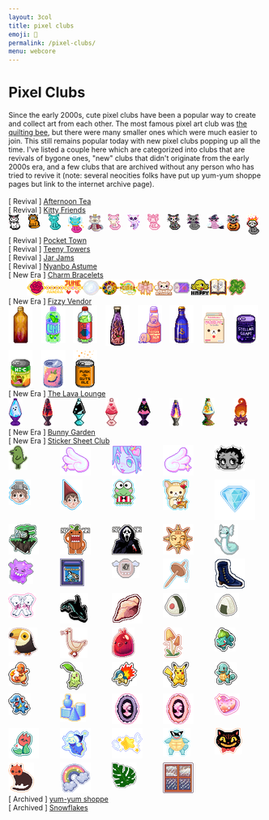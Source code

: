```yaml
---
layout: 3col
title: pixel clubs
emoji: 🎨
permalink: /pixel-clubs/
menu: webcore
---
```


<h1>Pixel Clubs</h1>
Since the early 2000s, cute pixel clubs have been a popular way to create and collect art from each other. The most famous pixel art club was <a href="/quilt/">the quilting bee</a>, but there were many smaller ones which were much easier to join. This still remains popular today with new pixel clubs popping up all the time. I've listed a couple here which are categorized into clubs that are revivals of bygone ones, "new" clubs that didn't originate from the early 2000s era, and a few clubs that are archived without any person who has tried to revive it (note: several neocities folks have put up yum-yum shoppe pages but link to the internet archive page).
<br>
<br>
[ Revival ] <a href="/afternoontea/">Afternoon Tea</a>
<br>
[ Revival ] <a target="_blank" href="https://divergentrays.com/kitty">Kitty Friends</a>
<br>
<div class="imgwall" style="display: grid; grid-template-columns: repeat( auto-fit, minmax(30px, 1fr) ); row-gap: 5px; column-gap: 5px;">
    <a href="/">
        <img src="/graphics/adoptables/kuromi-lostletters.png" title="Kuromi wishes you a Happy Halloween - made by Lost Letters">
    </a>
    <a target="_blank" href="https://solaria.neocities.org/">
        <img src="/graphics/toy/kitty-sol-garf.gif" title="made by Solaria">
    </a>
    <a target="_blank" href="https://paintkiller.neocities.org/">
        <img src="/graphics/toy/kitty-Paintkiller.png" title="made by Paintkiller">
    </a>
    <a target="_blank" href="https://thegardenofmadeline.neocities.org/">
        <img src="/graphics/toy/kitty_spacekitty-madeline.gif" title="made by Madeline">
    </a>
    <a target="_blank" href="https://dollarchive.neocities.org/guilds">
        <img src="/graphics/toy/kitty-dollarchive.png" title="made by doll archive">
    </a>
    <a target="_blank" href="https://qrunchysnaq.neocities.org/">
        <img src="/graphics/toy/kitty-qrunchy.gif" title="Merle - made by qrunchy">
    </a>
    <a target="_blank" href="https://hillhouse.neocities.org/pixels#kitty">
        <img src="/graphics/toy/kitty-hillhouse.gif" title="made by rosemary">
    </a>
    <a target="_blank" href="https://strawbebby228.neocities.org/">
        <img src="/graphics/toy/kitty-strawbebby.gif" title="made by strawbebby">
    </a>
    <a target="_blank" href="https://artwork.neocities.org/">
        <img src="/graphics/toy/kitty-artwork_artwork-neocities-org_2.gif" alt="rainbow skeleton kitty" title="Muertos Kitty by artwork">
    </a>
    <a target="_blank" href="https://artwork.neocities.org/">
        <img src="/graphics/toy/artwork_kitty-vampire.gif" alt="Vampire Kitty with bat wings and fangs" title="Vampire Kitty by artwork">
    </a>
    <a target="_blank" href="https://artwork.neocities.org/">
        <img src="/graphics/toy/artwork_witch-kitty.gif" alt="purple witch kitty on a broomstick" title="Witch Kitty by artwork">
    </a>
    <a target="_blank" href="https://artwork.neocities.org/">
        <img loading="lazy" src="/graphics/toy/artwork_jack-o-lantern-kitty.gif" alt="Pumpkin Kitty" title="Pumpkin Kitty by artwork">
    </a>
    <a target="_blank" href="https://paintkiller.neocities.org/new/halloween2023/">
        <img src="/graphics/toy/paintkiller_flaming-skull-kitty.png" alt="Flaming Skull Kitty" title="Flaming Skull Kitty by PAINTKILLER">
    </a>
</div>
[ Revival ] <a target="_blank" href="https://divergentrays.com/pocket">Pocket Town</a>
<br>
[ Revival ] <a target="_blank" href="https://keysklubhouse.com/teenytowers">Teeny Towers</a>
<br>
[ Revival ] <a target="_blank" href="https://blissnet.neocities.org/toybox/JJ">Jar Jams</a>
<br>
[ Revival ] <a target="_blank" href="https://blissnet.neocities.org/toybox/Nyanbo">Nyanbo Astume</a>
<br>
[ New Era ] <a target="_blank" href="https://charmbracelets.neocities.org/">Charm Bracelets</a>
<br>
<div class="imgwall" style="display: flex; align-items: center; justify-content: center;">
    <a href="/">
        <img src="/graphics/adoptables/rose-charm-lostletters.png" alt="a red rose encased in a gold outline to look like a charm for a charm bracelet" title="Rose charm by Lost Letters">
    </a>
    <a target="_blank" href="https://xandra.cc/charms">
        <img src="/graphics/toy/charm/xandra.png" alt="A charm of baubles with garnet inside and XANDRA hanging underneath">
    </a>
    <a target="_blank" href="https://layercake.neocities.org/">
        <img src="/graphics/toy/charm/june.gif" alt="a gold charm with the word JUNE in red font blinking in pink over a set of five circles and two hearts">
    </a>
    <a target="_blank" href="https://dogfish99.neocities.org/">
        <img src="/graphics/toy/charm/dogfish99.png" alt="a single large pearl">
    </a>
    <a target="_blank" href="https://solaria.neocities.org/pixel/">
        <img src="/graphics/toy/charm/solaria.png" alt="A round charm with rainbow gems encircling the center">
    </a>
    <a target="_blank" href="https://piranhebula.neocities.org/">
        <img src="/graphics/toy/charm/piranebula-charm-g.gif" alt="a shiny rainbow that reads Pira">
    </a>
    <a target="_blank" href="https://sanguineroyal.com/index/cliques">
        <img src="/graphics/toy/charm/krish.gif" alt="A shiny pink bow with a crown on top">
    </a>
    <a target="_blank" href="https://artwork.neocities.org/cliques">
        <img src="/graphics/toy/charm/artwork.gif" alt="A blinking adorable teddybear with the name 'artwork' underneath">
    </a>
    <a target="_blank" href="https://fizzsea.neocities.org/extra/collection">
        <img src="/graphics/toy/charm/fizzsea2.png" alt="A purple fizzy soda can on its side">
    </a>
    <a target="_blank" href="https://awhe.neocities.org/charms">
        <img src="/graphics/toy/charm/awhe2.gif" alt="A smiley face charm that's winking, giving a double peace sign, and has their tongue out, underneath it is the word HAPPY">
    </a>
    <a target="_blank" href="https://crow-queen.neocities.org/">
        <img src="/graphics/toy/charm/crow-queen_crow-queen-neocities-org_2.gif" alt="Haunted Book Charm by Crow Queen">
    </a>
    <a target="_blank" href="https://solaria.neocities.org/pixel/">
        <img src="/graphics/toy/charm/solaria_solaria-neocities-orgpixel_2.gif" alt="Clover Charm by Solaria">
    </a>
</div>
[ New Era ] <a target="_blank" href="https://fizzsea.neocities.org/extra/fizzyvendor">Fizzy Vendor</a>
<br>
<div class="imgwall" style="display: grid; grid-template-columns: repeat( auto-fit, minmax(55px, 1fr) ); row-gap: 5px; column-gap: 5px;">
    <a href="/">
        <img src="/graphics/adoptables/campfire_lostletters.png" title="Enjoy the bottled warmth of a crackling campfire on a brisk fall night - by Lost Letters">
    </a>
    <a target="_blank" href="https://cloudcover.neocities.org/">
        <img src="/graphics/toy/drink-lime.png" title="Tastes like fresh berries, limes, and summer - By cloudcover" alt="A plastic bottle filled with green liquid, limes, and berries. The lavender label reads 'lime' in all capitalized blue letters">
    </a>
    <a target="_blank" href="https://spiders.neocities.org/">
        <img src="/graphics/toy/drink-spiders.png" title="Tastes buggy - By spiders" alt="A clear plastic bottle with a red label and cap. The label has a blue beetle with a pink head on it. The drink inside is green.">
    </a>
    <a target="_blank" href="https://antikrist.lol/">
        <img src="/graphics/toy/drink-antikrist.png" title="it tastes salty. and a little sandy. is don't drink the salt water - By antikrist" alt="A glass bottle with purple liquid and a one-eyed tentacle creature inside">
    </a>
    <a target="_blank" href="https://fizzsea.neocities.org/">
        <img src="/graphics/toy/drink-fizzy.png" title="Lemonade but pink! - By fizzsea" alt="a ramune bottle with a small figurine of a slice lemon sitting next to it, it has pink lemonade inside. The label is pink with yellow text on it. The bead is shaped like a citrus slice">
    </a>
    <a target="_blank" href="https://solaria.neocities.org/">
        <img src="/graphics/toy/drink-solaria.png" title="Centries old. Its ... Blue. Drink it? - By solaria" alt="A blue glass bottle with golden line accents and cap. The label is a golden S.">
    </a>
    <a target="_blank" href="https://artwork.neocities.org/cliques">
        <img src="/graphics/toy/drink-artwork.png" title="By artwork" alt="a milk carton of Korilakkuma with text reading strawberry o'lait in Japanese">
    </a>
    <a target="_blank" href="https://starbage.neocities.org/">
        <img src="/graphics/toy/drink-starbage.gif" title="By starbage" alt="a looping gif of a purple tinted can with a dark purple label with stars. white text reads 'stellar grape' in all caps. A shine gleams across the can">
    </a>
    <a target="_blank" href="https://butt0n-z.neocities.org/">
        <img src="/graphics/toy/drink-buttonz.png" title="A Nostalgic Citrus drink for youe ghostly pals! - By butt0n-z" alt="A grey soda can with a gradient label going from green to orange. It has a green ghost on it, smiling with raised arms. Text on it reads Hi-C Ectocooler">
    </a>
    <a target="_blank" href="https://bloopywoopy.neocities.org/cool-stuff/collections">
        <img src="/graphics/toy/drink-bloopywoopy.png" title="lemon flavoured soda - By bloopywoopy" alt="a pink can with a lemon logo">
    </a>
    <a target="_blank" href="https://paintkiller.neocities.org/new/halloween2023/">
        <img src="/graphics/toy/paintkiller_paintkiller-neocities-orgnewhalloween2023_pumpkin-guts.gif" alt="orange canned soda with the label punk-n-guts ale in black font" title="Punk -N- Guts Ale by PAINTKILLER">
    </a>
</div>
[ New Era ] <a target="_blank" href="https://lavalounge.neocities.org/">The Lava Lounge</a>
<br>
<div class="imgwall" style="display: grid; grid-template-columns: repeat( auto-fit, minmax(30px, 1fr) ); row-gap: 5px; column-gap: 5px;">
    <a href="/">
        <img src="/graphics/adoptables/ghost-lamp-lostletters.png" title="Lost Letters" alt="a little ghost bobs within a purple lava lamp">
    </a>
    <a target="_blank" href="https://solaria.neocities.org/pixel/">
        <img src="/graphics/toy/solaria_lamp.png" alt="Red-Black Lava Lamp" title="Red-Black Lava Lamp by Solaria">
    </a>
    <a target="_blank" href="https://paintkiller.neocities.org/">
        <img src="/graphics/toy/paintkillerlavalamp2.gif" title="PAINTKILLER" alt="a blue lava lamp with swirling blue liquid inside">
    </a>
    <a target="_blank" href="https://humanfinny.neocities.org/">
        <img src="/graphics/toy/Finny-lamp.png" title="Finny" alt="a pink lava lamp with a red floating heart bobbing vertically inside">
    </a>
    <a target="_blank" href="https://artwork.neocities.org/">
        <img src="/graphics/toy/lavalampartwork.gif" title="Artwork" alt="a purple lava lamp with sparkling pink ooze bubbling rapidly">
    </a>
    <a target="_blank" href="https://solaria.neocities.org/">
        <img src="/graphics/toy/solaria-lamp2.gif" title="Solaria" alt="a silver lava lamp with glowing, bubbling orange goo">
    </a>
    <a target="_blank" href="https://mossforestdollz.neocities.org/">
        <img src="/graphics/toy/nemo-lava.gif" title="Nemo" alt="an earthen lava lamp with bubbling orange goo">
    </a>
    <a target="_blank" href="https://dollarchive.neocities.org/">
        <img src="/graphics/toy/dollarchive-lamp.gif" title="doll archive" alt="orange goo jumps in circles within a flame shaped lava lamp">
    </a>
</div>
[ New Era ] <a target="_blank" href="https://solaria.neocities.org/pixel/bunnygarden/bunnygarden">Bunny Garden</a>
<br>
[ New Era ] <a target="_blank" href="https://stickersheetclub.neocities.org/">Sticker Sheet Club</a>
<br>
<div class="imgwall" style="display: grid; grid-template-columns: repeat( auto-fit, minmax(90px, 1fr) ); row-gap: 5px; column-gap: 5px;">
    <a href="/">
        <img src="/graphics/adoptables/dino-lostletters.png" alt="a green, egg-shaped dinosaur costume with a tail" title="green dino costume sticker by Lost Letters">
    </a>
    <a target="_blank" href="https://www.cinni.net/">
        <img src="/graphics/toy/stickersheet/wing_l_cinni.png" alt="a left puffy wing">
    </a>
    <a target="_blank" href="https://www.cinni.net/">
        <img src="/graphics/toy/stickersheet/miao_cinni.png" alt="an anime-style face sticking out their tongue, wearing a heart and star hair clip in their blue hair">
    </a>
    <a target="_blank" href="https://www.cinni.net/">
        <img src="/graphics/toy/stickersheet/wing_r_cinni.png" alt="a right puffy wing">
    </a>
    <a target="_blank" href="https://humanfinny.neocities.org/">
        <img src="/graphics/toy/stickersheet/artwork-betty.gif" alt="betty boop's head in monochrome">
    </a>
    <a target="_blank" href="https://artwork.neocities.org/">
        <img src="/graphics/toy/stickersheet/artwork-greg.gif" alt="the head of Greg from Over the Garden Wall" title="Greg Sticker by artwork">
    </a>
    <a target="_blank" href="https://artwork.neocities.org/">
        <img src="/graphics/toy/stickersheet/artwork-wirt.gif" alt="the head of Wirt from Over the Garden Wall" title="Wirt Sticker by artwork">
    </a>
    <a target="_blank" href="https://artwork.neocities.org/">
        <img src="/graphics/toy/stickersheet/artwork-keroppi.png" alt="Keroppi">
    </a>
    <a target="_blank" href="https://artwork.neocities.org/">
        <img src="/graphics/toy/stickersheet/artwork-sanrio.png" alt="a cream-colored bear dressed as a deer holding a deer toy">
    </a>
    <a target="_blank" href="https://ales-playground.neocities.org/">
        <img src="/graphics/toy/stickersheet/ales-playground-Diamond.gif" alt="a blue, bobbing diamond">
    </a>
    <a target="_blank" href="https://web.archive.org/web/20230604035955/https://skykristal.art/CoolStuff/Stickersheet/">
        <img src="/graphics/toy/stickersheet/skykristal-flyingislandsticker.png" alt="a floating island with a tree and a stone">
    </a>
    <a target="_blank" href="https://gloomlee.neocities.org/trickortreat.html">
        <img src="/graphics/toy/halloween2022/pumpkindomo2022sticker-gloomlee.gif" alt="pumpkin-colored domokun"/>
    </a>
    <a target="_blank" href="https://gloomlee.neocities.org/trickortreat.html">
        <img src="/graphics/toy/halloween2022/scream2022sticker-gloomlee.gif" alt="the scream holding a bloody knife"/>
    </a>
    <a target="_blank" href="https://mikaorangeart.neocities.org/">
        <img src="/graphics/toy/stickersheet/mikaorangeart-sun.png" alt="a sun with XIX labeled on it"/>
    </a>
    <a target="_blank" href="https://pastelhello.com/">
        <img src="/graphics/toy/stickersheet/pastelhello-dratini.gif" alt="dratini"/>
    </a>
    <a target="_blank" href="https://pastelhello.com/">
        <img src="/graphics/toy/stickersheet/pastelhello-gengar.gif" alt="gengar"/>
    </a>
    <a target="_blank" href="https://pastelhello.com/">
        <img src="/graphics/toy/stickersheet/pastelhello-pblue.gif" alt="Pokemon Blue Gameboy cartridge"/>
    </a>
    <a target="_blank" href="https://pastelhello.com/">
        <img src="/graphics/toy/stickersheet/pastelhello-tama.gif" alt="angelgotchi"/>
    </a>
    <a target="_blank" href="https://cyberneticdryad.neocities.org/">
        <img src="/graphics/toy/stickersheet/ssc-spindle.png" alt="a wooden drop spindle"/>
    </a>
    <a target="_blank" href="https://spacedandelion.neocities.org/">
        <img src="/graphics/toy/stickersheet/spacedandelion-shoesticker.png" alt="a vintage heeled shoe with lots of buttons up the side"/>
    </a>
    <a target="_blank" href="https://vampirevalentine.neocities.org/">
        <img src="/graphics/toy/stickersheet/lamb.png" alt="two lambs fused at the ribs, pointing away from each other"/>
    </a>
    <a target="_blank" href="https://antikrist.lol/">
        <img src="/graphics/toy/stickersheet/orca.gif" alt="orca whale"/>
    </a>
    <a target="_blank" href="https://pklucky.neocities.org/">
        <img src="/graphics/toy/stickersheet/conch-shell.png" alt="conch shell"/>
    </a>
    <a target="_blank" href="https://nostalgic.neocities.org/">
        <img src="/graphics/toy/stickersheet/onigiri_umeboshi.png" alt="a rice ball with pickled plum in the center"/>
    </a>
    <a target="_blank" href="https://nostalgic.neocities.org/">
        <img src="/graphics/toy/stickersheet/onigiri-nori.png" alt="a rice ball with seaweed"/>
    </a>
    <a target="_blank" href="https://wasongo.art/">
        <img src="/graphics/toy/stickersheet/wasongo_fat_toucan.png" alt="a fat toucan bird"/>
    </a>
    <a target="_blank" href="https://wasongo.art/">
        <img src="/graphics/toy/stickersheet/wasongo_goose.png" alt="a speaking goose"/>
    </a>
    <a target="_blank" href="https://wasongo.art/">
        <img src="/graphics/toy/stickersheet/wasongo_jellybird.gif" alt="a red jelly bird head"/>
    </a>
    <a target="_blank" href="https://wasongo.art/">
        <img src="/graphics/toy/stickersheet/wasongo_mushroom.png" alt="two orange capped mushrooms"/>
    </a>
    <a target="_blank" href="https://l-chan.neocities.org/">
        <img src="/graphics/toy/stickersheet/l-chan-bulbasaur-sticker.png" alt="bulbasaur"/>
    </a>
    <a target="_blank" href="https://l-chan.neocities.org/">
        <img src="/graphics/toy/stickersheet/l-chan-charmander-sticker.png" alt="charmander"/>
    </a>
    <a target="_blank" href="https://l-chan.neocities.org/">
        <img src="/graphics/toy/stickersheet/l-chan-chikorita-sticker.png" alt="chikorita"/>
    </a>
    <a target="_blank" href="https://l-chan.neocities.org/">
        <img src="/graphics/toy/stickersheet/l-chan-cyndaquil-sticker.png" alt="cyndaquil"/>
    </a>
    <a target="_blank" href="https://l-chan.neocities.org/">
        <img src="/graphics/toy/stickersheet/l-chan-pikachu-sticker.png" alt="pikachu"/>
    </a>
    <a target="_blank" href="https://l-chan.neocities.org/">
        <img src="/graphics/toy/stickersheet/l-chan-squirtle-sticker.png" alt="squirtle"/>
    </a>
    <a target="_blank" href="https://l-chan.neocities.org/">
        <img src="/graphics/toy/stickersheet/l-chan-totodile-sticker.png" alt="totodile"/>
    </a>
    <a target="_blank" href="https://cobyzaby.neocities.org/">
        <img src="/graphics/toy/stickersheet/cobyzaby-still-life.png" alt="a vase, box, funnel, and cylinder all in blue"/>
    </a>
    <a target="_blank" href="https://hillhouse.neocities.org/">
        <img src="/graphics/toy/stickersheet/hillhouse-cameo.gif" alt="a navy purple bordered cameo"/>
    </a>
    <a target="_blank" href="https://hillhouse.neocities.org/">
        <img src="/graphics/toy/stickersheet/hillhouse-cameo1.gif" alt="a pink bordered cameo"/>
    </a>
    <a target="_blank" href="https://hillhouse.neocities.org/">
        <img src="/graphics/toy/stickersheet/hillhouse-lesheart.png" alt="a lesbian pride flag with sparkles"/>
    </a>
    <a target="_blank" href="https://piranhebula.neocities.org/">
        <img src="/graphics/toy/stickersheet/piranhebula-flower.png" alt="a blushing tulip flower holding its cheek with a petal"/>
    </a>
    <a target="_blank" href="https://piranhebula.neocities.org/">
        <img src="/graphics/toy/stickersheet/piranhebula-kito.png" alt="a blue fairy"/>
    </a>
    <a target="_blank" href="https://piranhebula.neocities.org/">
        <img src="/graphics/toy/stickersheet/piranhebula-star.png" alt="a big yellow star surrounded by wings and tiny yellow stars"/>
    </a>
    <a target="_blank" href="https://thegardenofmadeline.neocities.org/">
        <img src="/graphics/toy/stickersheet/thegardenofmadeline-squirttlesquad.png" alt="squirttle wearing sunglasses"/>
    </a>
    <a target="_blank" href="https://thegardenofmadeline.neocities.org/">
        <img src="/graphics/toy/stickersheet/thegardenofmadeline_halloweencat.png" alt="a spooky grinning black cat"/>
    </a>
    <a target="_blank" href="https://thegardenofmadeline.neocities.org/">
        <img src="/graphics/toy/stickersheet/thegardenofmadeline_tama_cat.png" alt="a black cat wearing a pumpkin on their head"/>
    </a>
    <a target="_blank" href="https://bloopywoopy.neocities.org/">
        <img src="/graphics/toy/stickersheet/bloopywoopy-rainbow.png" alt="a sparkling rainbow that terminates in clouds"/>
    </a>
    <a target="_blank" href="https://jadefyre.neocities.org/">
        <img src="/graphics/toy/stickersheet/jadefyre_monstera_leaf.png" alt="monstera leaf"/>
    </a>
    <a target="_blank" href="https://www.thefrugalgamer.net/">
        <img src="/graphics/toy/stickersheet/thefrugalgamer_rainyDay.gif" alt="an animated rainy window"/>
    </a>
    <a target="_blank" href="">
        <img src="/graphics/toy/stickersheet" alt=""/>
    </a>
</div>
[ Archived ] <a target="_blank" href="https://web.archive.org/web/20030608043805/http://www.letsbefriends.org/yum-yum/">yum-yum shoppe</a>
<br>
[ Archived ] <a target="_blank" href="https://web.archive.org/web/20091028051422/http://www.geocities.com/heathershomedaycare/snowflakes.html">Snowflakes</a>

